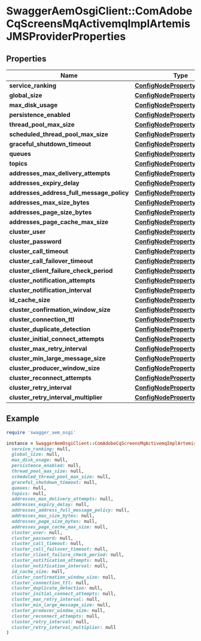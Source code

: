 # SwaggerAemOsgiClient::ComAdobeCqScreensMqActivemqImplArtemisJMSProviderProperties

## Properties

| Name | Type | Description | Notes |
| ---- | ---- | ----------- | ----- |
| **service_ranking** | [**ConfigNodePropertyInteger**](ConfigNodePropertyInteger.md) |  | [optional] |
| **global_size** | [**ConfigNodePropertyInteger**](ConfigNodePropertyInteger.md) |  | [optional] |
| **max_disk_usage** | [**ConfigNodePropertyInteger**](ConfigNodePropertyInteger.md) |  | [optional] |
| **persistence_enabled** | [**ConfigNodePropertyBoolean**](ConfigNodePropertyBoolean.md) |  | [optional] |
| **thread_pool_max_size** | [**ConfigNodePropertyInteger**](ConfigNodePropertyInteger.md) |  | [optional] |
| **scheduled_thread_pool_max_size** | [**ConfigNodePropertyInteger**](ConfigNodePropertyInteger.md) |  | [optional] |
| **graceful_shutdown_timeout** | [**ConfigNodePropertyInteger**](ConfigNodePropertyInteger.md) |  | [optional] |
| **queues** | [**ConfigNodePropertyArray**](ConfigNodePropertyArray.md) |  | [optional] |
| **topics** | [**ConfigNodePropertyArray**](ConfigNodePropertyArray.md) |  | [optional] |
| **addresses_max_delivery_attempts** | [**ConfigNodePropertyInteger**](ConfigNodePropertyInteger.md) |  | [optional] |
| **addresses_expiry_delay** | [**ConfigNodePropertyInteger**](ConfigNodePropertyInteger.md) |  | [optional] |
| **addresses_address_full_message_policy** | [**ConfigNodePropertyDropDown**](ConfigNodePropertyDropDown.md) |  | [optional] |
| **addresses_max_size_bytes** | [**ConfigNodePropertyInteger**](ConfigNodePropertyInteger.md) |  | [optional] |
| **addresses_page_size_bytes** | [**ConfigNodePropertyInteger**](ConfigNodePropertyInteger.md) |  | [optional] |
| **addresses_page_cache_max_size** | [**ConfigNodePropertyInteger**](ConfigNodePropertyInteger.md) |  | [optional] |
| **cluster_user** | [**ConfigNodePropertyString**](ConfigNodePropertyString.md) |  | [optional] |
| **cluster_password** | [**ConfigNodePropertyString**](ConfigNodePropertyString.md) |  | [optional] |
| **cluster_call_timeout** | [**ConfigNodePropertyInteger**](ConfigNodePropertyInteger.md) |  | [optional] |
| **cluster_call_failover_timeout** | [**ConfigNodePropertyInteger**](ConfigNodePropertyInteger.md) |  | [optional] |
| **cluster_client_failure_check_period** | [**ConfigNodePropertyInteger**](ConfigNodePropertyInteger.md) |  | [optional] |
| **cluster_notification_attempts** | [**ConfigNodePropertyInteger**](ConfigNodePropertyInteger.md) |  | [optional] |
| **cluster_notification_interval** | [**ConfigNodePropertyInteger**](ConfigNodePropertyInteger.md) |  | [optional] |
| **id_cache_size** | [**ConfigNodePropertyInteger**](ConfigNodePropertyInteger.md) |  | [optional] |
| **cluster_confirmation_window_size** | [**ConfigNodePropertyInteger**](ConfigNodePropertyInteger.md) |  | [optional] |
| **cluster_connection_ttl** | [**ConfigNodePropertyInteger**](ConfigNodePropertyInteger.md) |  | [optional] |
| **cluster_duplicate_detection** | [**ConfigNodePropertyBoolean**](ConfigNodePropertyBoolean.md) |  | [optional] |
| **cluster_initial_connect_attempts** | [**ConfigNodePropertyInteger**](ConfigNodePropertyInteger.md) |  | [optional] |
| **cluster_max_retry_interval** | [**ConfigNodePropertyInteger**](ConfigNodePropertyInteger.md) |  | [optional] |
| **cluster_min_large_message_size** | [**ConfigNodePropertyInteger**](ConfigNodePropertyInteger.md) |  | [optional] |
| **cluster_producer_window_size** | [**ConfigNodePropertyInteger**](ConfigNodePropertyInteger.md) |  | [optional] |
| **cluster_reconnect_attempts** | [**ConfigNodePropertyInteger**](ConfigNodePropertyInteger.md) |  | [optional] |
| **cluster_retry_interval** | [**ConfigNodePropertyInteger**](ConfigNodePropertyInteger.md) |  | [optional] |
| **cluster_retry_interval_multiplier** | [**ConfigNodePropertyFloat**](ConfigNodePropertyFloat.md) |  | [optional] |

## Example

```ruby
require 'swagger_aem_osgi'

instance = SwaggerAemOsgiClient::ComAdobeCqScreensMqActivemqImplArtemisJMSProviderProperties.new(
  service_ranking: null,
  global_size: null,
  max_disk_usage: null,
  persistence_enabled: null,
  thread_pool_max_size: null,
  scheduled_thread_pool_max_size: null,
  graceful_shutdown_timeout: null,
  queues: null,
  topics: null,
  addresses_max_delivery_attempts: null,
  addresses_expiry_delay: null,
  addresses_address_full_message_policy: null,
  addresses_max_size_bytes: null,
  addresses_page_size_bytes: null,
  addresses_page_cache_max_size: null,
  cluster_user: null,
  cluster_password: null,
  cluster_call_timeout: null,
  cluster_call_failover_timeout: null,
  cluster_client_failure_check_period: null,
  cluster_notification_attempts: null,
  cluster_notification_interval: null,
  id_cache_size: null,
  cluster_confirmation_window_size: null,
  cluster_connection_ttl: null,
  cluster_duplicate_detection: null,
  cluster_initial_connect_attempts: null,
  cluster_max_retry_interval: null,
  cluster_min_large_message_size: null,
  cluster_producer_window_size: null,
  cluster_reconnect_attempts: null,
  cluster_retry_interval: null,
  cluster_retry_interval_multiplier: null
)
```

